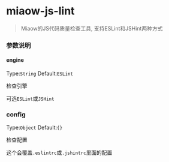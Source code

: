 # miaow-js-lint

> Miaow的JS代码质量检查工具, 支持ESLint和JSHint两种方式

### 参数说明

#### engine
Type:`String` Default:`ESLint`

检查引擎

可选`ESLint`或`JSHint`

### config
Type:`Object` Default:`{}`

检查配置

这个会覆盖`.eslintrc`或`.jshintrc`里面的配置
